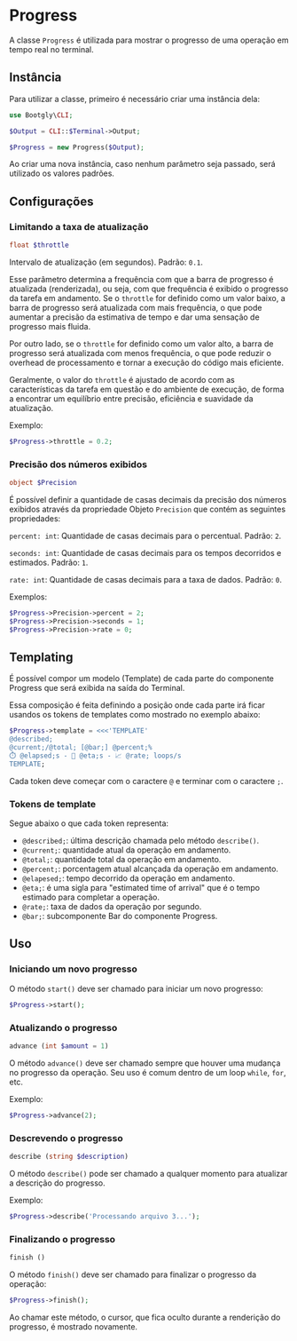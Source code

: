 # Progress

A classe `Progress` é utilizada para mostrar o progresso de uma operação em tempo real no terminal.

## Instância

Para utilizar a classe, primeiro é necessário criar uma instância dela:

```php
use Bootgly\CLI;

$Output = CLI::$Terminal->Output;

$Progress = new Progress($Output);
```

Ao criar uma nova instância, caso nenhum parâmetro seja passado, será utilizado os valores padrões.

## Configurações

### Limitando a taxa de atualização

```php
float $throttle
```

Intervalo de atualização (em segundos). Padrão: `0.1`.

Esse parâmetro determina a frequência com que a barra de progresso é atualizada (renderizada), ou seja, com que frequência é exibido o progresso da tarefa em andamento. Se o `throttle` for definido como um valor baixo, a barra de progresso será atualizada com mais frequência, o que pode aumentar a precisão da estimativa de tempo e dar uma sensação de progresso mais fluida.

Por outro lado, se o `throttle` for definido como um valor alto, a barra de progresso será atualizada com menos frequência, o que pode reduzir o overhead de processamento e tornar a execução do código mais eficiente.

Geralmente, o valor do `throttle` é ajustado de acordo com as características da tarefa em questão e do ambiente de execução, de forma a encontrar um equilíbrio entre precisão, eficiência e suavidade da atualização.

Exemplo:

```php
$Progress->throttle = 0.2;
```

### Precisão dos números exibidos

```php
object $Precision
```

É possível definir a quantidade de casas decimais da precisão dos números exibidos através da propriedade Objeto `Precision` que contém as seguintes propriedades:

`percent: int`: Quantidade de casas decimais para o percentual. Padrão: `2`.

`seconds: int`: Quantidade de casas decimais para os tempos decorridos e estimados. Padrão: `1`.

`rate: int`: Quantidade de casas decimais para a taxa de dados. Padrão: `0`.

Exemplos:

```php
$Progress->Precision->percent = 2;
$Progress->Precision->seconds = 1;
$Progress->Precision->rate = 0;
```

## Templating

É possível compor um modelo (Template) de cada parte do componente Progress que será exibida na saída do Terminal.

Essa composição é feita definindo a posição onde cada parte irá ficar usandos os tokens de templates como mostrado no exemplo abaixo:

```php
$Progress->template = <<<'TEMPLATE'
@described;
@current;/@total; [@bar;] @percent;%
⏱️ @elapsed;s - 🏁 @eta;s - 📈 @rate; loops/s
TEMPLATE;
```

Cada token deve começar com o caractere `@` e terminar com o caractere `;`.

### Tokens de template

Segue abaixo o que cada token representa:

- `@described;`: última descrição chamada pelo método `describe()`.
- `@current;`: quantidade atual da operação em andamento.
- `@total;`: quantidade total da operação em andamento.
- `@percent;`: porcentagem atual alcançada da operação em andamento.
- `@elapesed;`: tempo decorrido da operação em andamento.
- `@eta;`: é uma sigla para "estimated time of arrival" que é o tempo estimado para completar a operação.
- `@rate;`: taxa de dados da operação por segundo.
- `@bar;`: subcomponente Bar do componente Progress.

## Uso

### Iniciando um novo progresso

O método `start()` deve ser chamado para iniciar um novo progresso:

```php
$Progress->start();
```

### Atualizando o progresso

```php
advance (int $amount = 1)
```

O método `advance()` deve ser chamado sempre que houver uma mudança no progresso da operação.
Seu uso é comum dentro de um loop `while`, `for`, etc.

Exemplo:

```php
$Progress->advance(2);
```

### Descrevendo o progresso

```php
describe (string $description)
```

O método `describe()` pode ser chamado a qualquer momento para atualizar a descrição do progresso.

Exemplo:

```php
$Progress->describe('Processando arquivo 3...');
```

### Finalizando o progresso

```php
finish ()
```

O método `finish()` deve ser chamado para finalizar o progresso da operação:

```php
$Progress->finish();
```

Ao chamar este método, o cursor, que fica oculto durante a renderição do progresso, é mostrado novamente.
